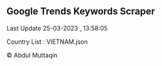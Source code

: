 

## Google Trends Keywords Scraper 
 
Last Update 25-03-2023 , 13:58:05

Country List :
VIETNAM.json



© Abdul Muttaqin 
